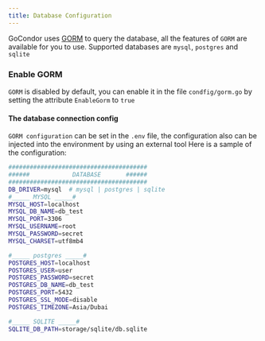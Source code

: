 ```yaml
---
title: Database Configuration
---
```


GoCondor uses [GORM](https://gorm.io/) to query the database, all the features of `GORM` are available for you to use. Supported databases are `mysql`, `postgres` and `sqlite`

### Enable GORM
`GORM` is disabled by default, you can enable it in the file `condfig/gorm.go` by setting the attribute `EnableGorm` to `true`

#### The database connection config
`GORM configuration` can be set in the `.env` file, the configuration also can be injected into the environment by using an external tool
Here is a sample of the configuration:
```bash
#######################################
######            DATABASE       ######
#######################################
DB_DRIVER=mysql  # mysql | postgres | sqlite
#_____ MYSQL _____#
MYSQL_HOST=localhost
MYSQL_DB_NAME=db_test
MYSQL_PORT=3306
MYSQL_USERNAME=root
MYSQL_PASSWORD=secret
MYSQL_CHARSET=utf8mb4

#_____ postgres _____#
POSTGRES_HOST=localhost
POSTGRES_USER=user
POSTGRES_PASSWORD=secret
POSTGRES_DB_NAME=db_test
POSTGRES_PORT=5432
POSTGRES_SSL_MODE=disable
POSTGRES_TIMEZONE=Asia/Dubai

#_____ SQLITE _____#
SQLITE_DB_PATH=storage/sqlite/db.sqlite
```